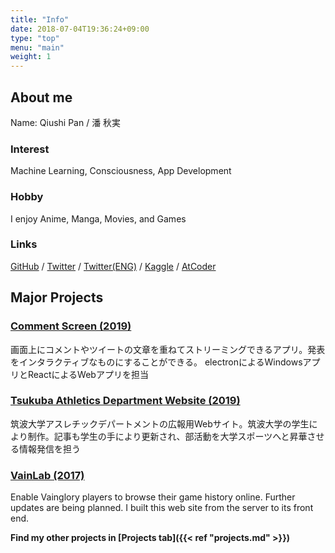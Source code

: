 ```yaml
---
title: "Info"
date: 2018-07-04T19:36:24+09:00
type: "top"
menu: "main"
weight: 1
---
```


## About me
Name: Qiushi Pan / 潘 秋実  

### Interest
Machine Learning, Consciousness, App Development

### Hobby
I enjoy Anime, Manga, Movies, and Games

### Links

[GitHub](https://github.com/qqhann) / [Twitter](https://twitter.com/qqhann) / [Twitter(ENG)](https://twitter.com/QiushiPan) / [Kaggle](https://www.kaggle.com/qqhann) / [AtCoder](https://atcoder.jp/users/qiu)



## Major Projects

### [Comment Screen (2019)](https://commentscreen.com/)

画面上にコメントやツイートの文章を重ねてストリーミングできるアプリ。発表をインタラクティブなものにすることができる。
electronによるWindowsアプリとReactによるWebアプリを担当

### [Tsukuba Athletics Department Website (2019)](https://athletics.tsukuba.ac.jp/)

筑波大学アスレチックデパートメントの広報用Webサイト。筑波大学の学生により制作。記事も学生の手により更新され、部活動を大学スポーツへと昇華させる情報発信を担う

### [VainLab (2017)](https://github.com/qqhann/vainlab.gitshell.net)

Enable Vainglory players to browse their game history online. Further updates are being planned. I built this web site from the server to its front end.

**Find my other projects in [Projects tab]({{< ref "projects.md" >}})**